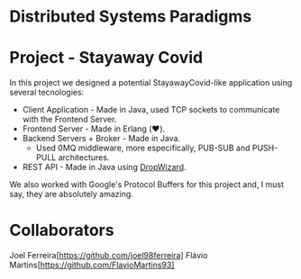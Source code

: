 # Distributed Systems Paradigms

# Project - Stayaway Covid

In this project we designed a potential StayawayCovid-like application using several tecnologies:
- Client Application - Made in Java, used TCP sockets to communicate with the Frontend Server.
- Frontend Server - Made in Erlang (:heart:).
- Backend Servers + Broker - Made in Java.
    - Used 0MQ middleware, more especifically, PUB-SUB and PUSH-PULL architectures.
- REST API - Made in Java using [DropWizard](https://dropwizard.io/).

We also worked with Google's Protocol Buffers for this project and, I must say, they are absolutely amazing.

# Collaborators
Joel Ferreira[https://github.com/joel98ferreira]
Flávio Martins[https://github.com/FlavioMartins93]
